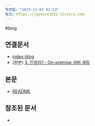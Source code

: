 ```yaml
---
작성일: "2023-11-03 02:53"
링크: https://jaynote2022.tistory.com
---
```


#blog
## 연결문서
- [index-blog](3.%20blog/index-blog.md)
- (원본) [3. 인프라1 - On-premise 서버 세팅](../../../../8.%20프로젝트/22년%20개인%20프로젝트%20BMW/3.%20인프라1%20-%20On-premise/3.%20인프라1%20-%20On-premise%20서버%20세팅.md)

## 본문
- [README](./README.md)

## 참조된 문서
- 